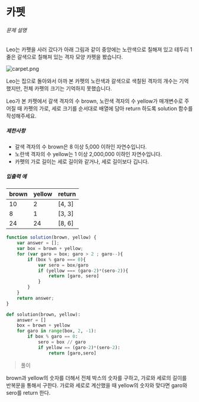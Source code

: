 # 카펫

###### 문제 설명

Leo는 카펫을 사러 갔다가 아래 그림과 같이 중앙에는 노란색으로 칠해져 있고 테두리 1줄은 갈색으로 칠해져 있는 격자 모양 카펫을 봤습니다.

![carpet.png](https://grepp-programmers.s3.ap-northeast-2.amazonaws.com/files/production/b1ebb809-f333-4df2-bc81-02682900dc2d/carpet.png)

Leo는 집으로 돌아와서 아까 본 카펫의 노란색과 갈색으로 색칠된 격자의 개수는 기억했지만, 전체 카펫의 크기는 기억하지 못했습니다.

Leo가 본 카펫에서 갈색 격자의 수 brown, 노란색 격자의 수 yellow가 매개변수로 주어질 때 카펫의 가로, 세로 크기를 순서대로 배열에 담아 return 하도록 solution 함수를 작성해주세요.

##### 제한사항

- 갈색 격자의 수 brown은 8 이상 5,000 이하인 자연수입니다.
- 노란색 격자의 수 yellow는 1 이상 2,000,000 이하인 자연수입니다.
- 카펫의 가로 길이는 세로 길이와 같거나, 세로 길이보다 깁니다.

##### 입출력 예

| brown | yellow | return |
| ----- | ------ | ------ |
| 10    | 2      | [4, 3] |
| 8     | 1      | [3, 3] |
| 24    | 24     | [8, 6] |



```javascript
function solution(brown, yellow) {
    var answer = [];
    var box = brown + yellow;
    for (var garo = box; garo > 2 ; garo--){
        if (box % garo === 0){
            var sero = box/garo
            if (yellow === (garo-2)*(sero-2)){
                return [garo, sero]
            }
        }
    }
    return answer;
}
```

```python
def solution(brown, yellow):
    answer = []
    box = brown + yellow
    for garo in range(box, 2, -1):
        if box % garo == 0:
            sero = box // garo
            if yellow == (garo-2)*(sero-2):
                return [garo,sero]
```

> 풀이

brown과 yellow의 숫자를 더해서 전체 박스의 숫자를 구하고, 가로와 세로의 길이를 반복문을 통해서 구한다. 가로와 세로로 계산했을 때 yellow의 숫자와 맞다면 garo와 sero를 return  한다. 